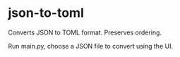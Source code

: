 # json-to-toml
Converts JSON to TOML format. Preserves ordering.

Run main.py, choose a JSON file to convert using the UI.
